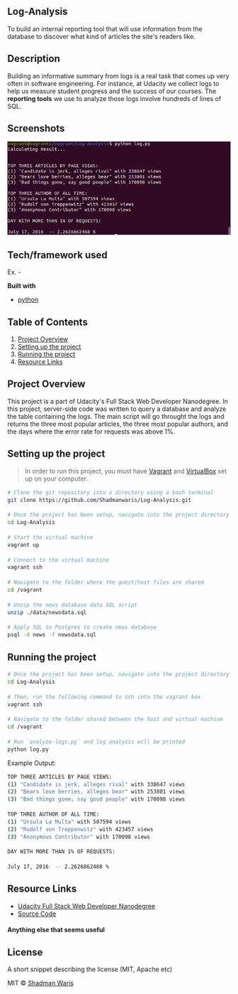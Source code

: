 ## Log-Analysis
To build an internal reporting tool that will use information from the database to discover what kind of articles the site's readers like.

## Description
Building an informative summary from logs is a real task that comes up very often in software engineering. For instance, at Udacity we collect logs to help us measure student progress and the success of our courses. The **reporting tools** we use to analyze those logs involve hundreds of lines of SQL.

 
## Screenshots
![alt text](https://github.com/Shadmanwaris/Log-Analysis/blob/master/screenshot/Screenshot%20from%202019-05-13%2000-33-04.png)

## Tech/framework used
Ex. -

<b>Built with</b>
- [python](https://www.python.org/)

## Table of Contents

1. [Project Overview](#project-overview)
1. [Setting up the project](#setting-up-the-project)
1. [Running the project](#running-the-project)
1. [Resource Links](#resource-links)

## Project Overview

This project is a part of Udacity's Full Stack Web Developer Nanodegree. In this project, server-side code
 was written to query a database and analyze the table containing the logs. The main script will go throught the logs and returns
 the three most popular articles, the three most popular authors, and the days where the error rate for requests was above 1%.

## Setting up the project

> In order to run this project, you must have [Vagrant](https://www.vagrantup.com/downloads.html) and [VirtualBox](https://www.virtualbox.org/wiki/Downloads) set up on your computer.

```bash
# Clone the git repository into a directory using a bash terminal
git clone https://github.com/Shadmanwaris/Log-Analysis.git

# Once the project has been setup, navigate into the project directory with `Vagrantfile`
cd Log-Analysis

# Start the virtual machine
vagrant up

# Connect to the virtual machine
vagrant ssh

# Navigate to the folder where the guest/host files are shared
cd /vagrant
    
# Unzip the news database data SQL script
unzip ./data/newsdata.sql
    
# Apply SQL to Postgres to create news database
psql -d news -f newsdata.sql
```
## Running the project

```bash
# Once the project has been setup, navigate into the project directory on your home computer
cd Log-Analysis

# Then, run the following command to ssh into the vagrant box
vagrant ssh

# Navigate to the folder shared between the host and virtual machine
cd /vagrant

# Run `analyze-logs.py` and log analysis will be printed
python log.py
```

Example Output:
```bash
TOP THREE ARTICLES BY PAGE VIEWS:
(1) "Candidate is jerk, alleges rival" with 338647 views
(2) "Bears love berries, alleges bear" with 253801 views
(3) "Bad things gone, say good people" with 170098 views

TOP THREE AUTHOR OF ALL TIME:
(1) "Ursula La Multa" with 507594 views
(2) "Rudolf von Treppenwitz" with 423457 views
(3) "Anonymous Contributor" with 170098 views

DAY WITH MORE THAN 1% OF REQUESTS:

July 17, 2016  -- 2.2626862468 %

```

## Resource Links

- [Udacity Full Stack Web Developer Nanodegree](https://www.udacity.com/course/full-stack-web-developer-nanodegree--nd004)
- [Source Code](https://github.com/Shadmanwaris/Log-Analysis)

#### Anything else that seems useful

## License
A short snippet describing the license (MIT, Apache etc)

MIT © [Shadman Waris]()